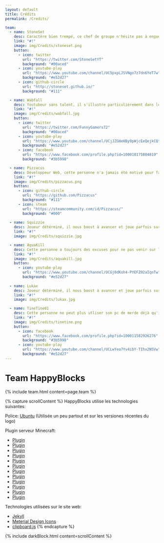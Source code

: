 ```yaml
---
layout: default
title: Crédits
permalink: /Credits/

team:
  - name: StoneSet
    desc: Caractère bien trempé, ce chef de groupe n'hésite pas à engueuler le développeur de ce site !
    link: "#!"
    image: img/Credits/stoneset.png
    button:
      - icon: twitter
        url: "https://twitter.com/StoneSetYT"
        background: "#00aced"
      - icon: youtube-play
        url: "https://www.youtube.com/channel/UC5pxpLJSVNgo7z7dn6YeT7w"
        background: "#e52d27"
      - icon: github-circle
        url: "http://stoneset.github.io/"
        background: "#111"

  - name: Wabfall
    desc: Youtubeur sans talent, il s'illustre particulièrement dans le domaine de la malaisance !
    link: "#!"
    image: img/Credits/wabfall.jpg
    button:
      - icon: twitter
        url: "https://twitter.com/FunnyGamers72"
        background: "#00aced"
      - icon: youtube-play
        url: "https://www.youtube.com/channel/UCjJZGHeHBy9pWjcEeQejkCQ"
        background: "#e52d27"
      - icon: facebook
        url: "https://www.facebook.com/profile.php?id=100010175804819"
        background: "#3b5998"

  - name: Pizzacus
    desc: Développeur Web, cette personne n'a jamais été motivé pour faire ce site, c'était du travail forcé ...
    link: "#!"
    image: img/Credits/pizzacus.png
    button:
      - icon: github-circle
        url: "https://github.com/Pizzacus"
        background: "#111"
      - icon: steam
        url: "https://steamcommunity.com/id/Pizzacus/"
        background: "#000"
  
  - name: Squizzie
    desc: Joueur détérminé, il nous boost à avancer et joue parfois sur des serveurs nuls malheureusement ...
    link: "#!"
    image: img/Credits/squizzie.jpg

  - name: AquaKill
    desc: Cette personne a toujours des excuses pour ne pas venir sur le serveur mais on le met quand même car il a fait la map pvpsoupe ...
    link: "#!"
    image: img/Credits/aquakill.jpg
    button:
      - icon: youtube-play
        url: "https://www.youtube.com/channel/UCGj0dKoh4-PYEFZ92aIqnTw"
        background: "#e52d27"
  
  - name: Lukax
    desc: Joueur détérminé, il nous boost à avancer et joue parfois sur PureMerde malheureusement ...
    link: "#!"
    image: img/Credits/lukax.jpg

  - name: TineTine61
    desc: Cette personne ne peut plus utliser son pc de merde déjà qu'il ne pouvais venir deux jours toutes les 2 semaines ...
    link: "#!"
    image: img/Credits/tinetine.png
    button:
      - icon: facebook
        url: "https://www.facebook.com/profile.php?id=100011582926276"
        background: "#3b5998"
      - icon: youtube-play
        url: "https://www.youtube.com/channel/UCLwYea7Yv4ibY-TIhx2NSVw"
        background: "#e52d27"
---
```


# Team HappyBlocks

{% include team.html content=page.team %}

{% capture scrollContent %}
HappyBlocks utilise les technologies suivantes:

Police: [Ubuntu](http://font.ubuntu.com/) (Utilisée un peu partout et sur les versiones récentes du logo)

Plugin serveur Minecraft:
 * [Plugin](#!)
 * [Plugin](#!)
 * [Plugin](#!)
 * [Plugin](#!)
 * [Plugin](#!)
 * [Plugin](#!)
 * [Plugin](#!)
 * [Plugin](#!)
 * [Plugin](#!)
 * [Plugin](#!)
 * [Plugin](#!)
 * [Plugin](#!)

Technologies utilisées sur le site web:
 * [Jekyll](http://jekyllrb.com)
 * [Meterial Design Icons](http://materialdesignicons.com)
 * [clipboard.js](https://clipboardjs.com/)
{% endcapture %}

{% include darkBlock.html content=scrollContent %}
